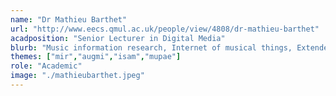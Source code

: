 ```yaml
---
name: "Dr Mathieu Barthet"
url: "http://www.eecs.qmul.ac.uk/people/view/4808/dr-mathieu-barthet"
acadposition: "Senior Lecturer in Digital Media"
blurb: "Music information research, Internet of musical things, Extended reality, New interfaces for musical expression, Semantic audio, Music perception (timbre, emotions), Audience-Performer interaction, Participatory art"
themes: ["mir","augmi","isam","mupae"]
role: "Academic"
image: "./mathieubarthet.jpeg"
---
```

